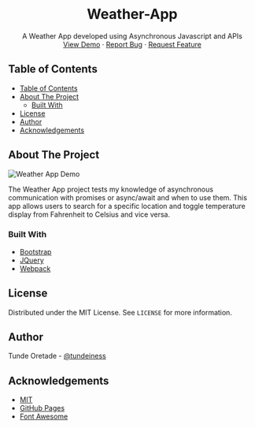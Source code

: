 
<!-- PROJECT LOGO -->
<br />
<p align="center">
  <h1 align="center">Weather-App</h1>

  <p align="center">
    A Weather App developed using Asynchronous Javascript and APIs
    <br />
    <a href="#">View Demo</a>
    ·
    <a href="https://github.com/tundeiness/Weather-Application/issues">Report Bug</a>
    ·
    <a href="https://github.com/tundeiness/Weather-Application/issues">Request Feature</a>
  </p>
</p>

<!-- TABLE OF CONTENTS -->
## Table of Contents
  - [Table of Contents](#table-of-contents)
  - [About The Project](#about-the-project)
    - [Built With](#built-with)
  - [License](#license)
  - [Author](#author)
  - [Acknowledgements](#acknowledgements)



<!-- ABOUT THE PROJECT -->
## About The Project

![Weather App Demo](https://github.com/tundeiness/Weather-Application/blob/feature/img/demo.gif)



The Weather App project tests my knowledge of asynchronous communication with
promises or async/await and when to use them. This app allows users to search
for a specific location and toggle temperature display from Fahrenheit
to Celsius and vice versa.


### Built With

* [Bootstrap](https://getbootstrap.com)
* [JQuery](https://jquery.com)
* [Webpack](https://webpack.js.org/guides/getting-started/#using-a-configuration)


<!-- LICENSE -->
## License

Distributed under the MIT License. See `LICENSE` for more information.


<!-- Author -->
## Author

Tunde Oretade - [@tundeiness](https://twitter.com/tundeiness)


<!-- ACKNOWLEDGEMENTS -->
## Acknowledgements
* [MIT](https://mit.com)
* [GitHub Pages](https://pages.github.com)
* [Font Awesome](https://fontawesome.com)
